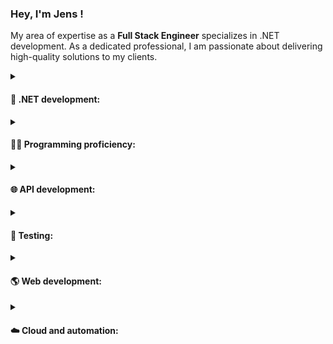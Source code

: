 ### Hey, I'm Jens <a href="https://github.com/codenameClass"></a> !

My area of expertise as a **Full Stack Engineer** specializes in .NET development. As a dedicated professional, I am passionate about delivering high-quality solutions to my clients.

<details><summary><h4>🚀 <b>.NET development:</b></h4></summary> 
Extensive experience developing applications with the .NET framework, including ADO.NET, Entity Framework, ASP.NET, and .NET Core.
</details>

<details><summary><h4>🧑‍💻 <b>Programming proficiency:</b></h4></summary> 
High level of proficiency in multiple programming languages, expertise in JavaScript and C#. Experience working with a diverse range of libraries and frameworks, including Express.js and React Native.
</details>

<details><summary><h4>🌐 <b>API development:</b></h4></summary> 
Passion for developing efficient and scalable APIs that power modern applications. Expertise includes building both RESTful and Minimal APIs, working with a variety of technologies and tools such as Node.js, Express.js, Firebase and ASP.NET Core.
</details>

<details><summary><h4>🧪 <b>Testing:</b></h4></summary> 
Strong focus on writing effective automated tests to ensure high-quality code and minimize the risk of bugs. Experience working with a variety of testing frameworks, including NUnit and MSUnit. Expertise in xUnit to ensure the quality and reliability of software applications.
</details>

<details><summary><h4>🌎 <b>Web development:</b></h4></summary>
 Enjoy building responsive, user-friendly web applications, experience working with HTML and CSS. Deep understanding of React and it's concepts, utilizing it as primary library for developing full-stack applications.
 </details>

<details><summary><h4>☁️ <b>Cloud and automation:</b></h4></summary>
 Hands-on experience in cloud computing, proficient in developing solutions on Azure. Strong command over scripting and automation tools like Ansible and vRealize, allowing to optimize workflows and build reliable systems. Passionate about continuously improving the development process through automation and integrating CI/CD pipelines to ensure the delivery of high-quality software.
 </details>